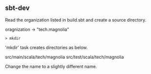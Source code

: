 ## sbt-dev

Read the organization listed in build.sbt and create a source directory.

oragnization -> "tech.magnolia"

```
> mkdir
```

'mkdir' task creates directories as below.

  src/main/scala/tech/magnolia
  src/test/scala/tech/magnolia

Change the name to a slightly different name.
